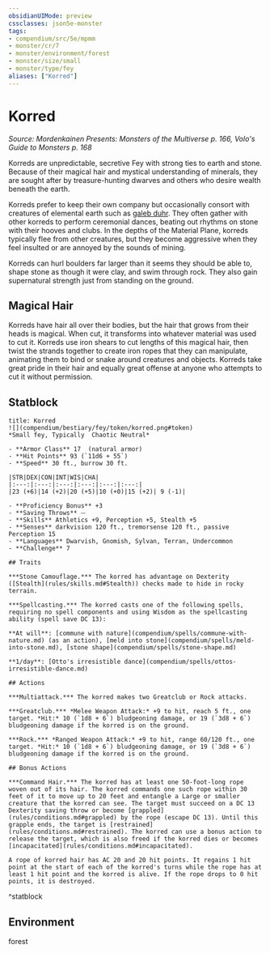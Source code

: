 ```yaml
---
obsidianUIMode: preview
cssclasses: json5e-monster
tags:
- compendium/src/5e/mpmm
- monster/cr/7
- monster/environment/forest
- monster/size/small
- monster/type/fey
aliases: ["Korred"]
---
```

# Korred
*Source: Mordenkainen Presents: Monsters of the Multiverse p. 166, Volo's Guide to Monsters p. 168*  

Korreds are unpredictable, secretive Fey with strong ties to earth and stone. Because of their magical hair and mystical understanding of minerals, they are sought after by treasure-hunting dwarves and others who desire wealth beneath the earth.

Korreds prefer to keep their own company but occasionally consort with creatures of elemental earth such as [galeb duhr](b_galeb-duhr.md). They often gather with other korreds to perform ceremonial dances, beating out rhythms on stone with their hooves and clubs. In the depths of the Material Plane, korreds typically flee from other creatures, but they become aggressive when they feel insulted or are annoyed by the sounds of mining.

Korreds can hurl boulders far larger than it seems they should be able to, shape stone as though it were clay, and swim through rock. They also gain supernatural strength just from standing on the ground.

## Magical Hair

Korreds have hair all over their bodies, but the hair that grows from their heads is magical. When cut, it transforms into whatever material was used to cut it. Korreds use iron shears to cut lengths of this magical hair, then twist the strands together to create iron ropes that they can manipulate, animating them to bind or snake around creatures and objects. Korreds take great pride in their hair and equally great offense at anyone who attempts to cut it without permission.

## Statblock

```ad-statblock
title: Korred
![](compendium/bestiary/fey/token/korred.png#token)
*Small fey, Typically  Chaotic Neutral*

- **Armor Class** 17  (natural armor)
- **Hit Points** 93 (`11d6 + 55`)
- **Speed** 30 ft., burrow 30 ft.

|STR|DEX|CON|INT|WIS|CHA|
|:---:|:---:|:---:|:---:|:---:|:---:|
|23 (+6)|14 (+2)|20 (+5)|10 (+0)|15 (+2)| 9 (-1)|

- **Proficiency Bonus** +3
- **Saving Throws** ⏤
- **Skills** Athletics +9, Perception +5, Stealth +5
- **Senses** darkvision 120 ft., tremorsense 120 ft., passive Perception 15
- **Languages** Dwarvish, Gnomish, Sylvan, Terran, Undercommon
- **Challenge** 7

## Traits

***Stone Camouflage.*** The korred has advantage on Dexterity ([Stealth](rules/skills.md#Stealth)) checks made to hide in rocky terrain.

***Spellcasting.*** The korred casts one of the following spells, requiring no spell components and using Wisdom as the spellcasting ability (spell save DC 13):

**At will**: [commune with nature](compendium/spells/commune-with-nature.md) (as an action), [meld into stone](compendium/spells/meld-into-stone.md), [stone shape](compendium/spells/stone-shape.md)

**1/day**: [Otto's irresistible dance](compendium/spells/ottos-irresistible-dance.md)

## Actions

***Multiattack.*** The korred makes two Greatclub or Rock attacks.

***Greatclub.*** *Melee Weapon Attack:* +9 to hit, reach 5 ft., one target. *Hit:* 10 (`1d8 + 6`) bludgeoning damage, or 19 (`3d8 + 6`) bludgeoning damage if the korred is on the ground.

***Rock.*** *Ranged Weapon Attack:* +9 to hit, range 60/120 ft., one target. *Hit:* 10 (`1d8 + 6`) bludgeoning damage, or 19 (`3d8 + 6`) bludgeoning damage if the korred is on the ground.

## Bonus Actions

***Command Hair.*** The korred has at least one 50-foot-long rope woven out of its hair. The korred commands one such rope within 30 feet of it to move up to 20 feet and entangle a Large or smaller creature that the korred can see. The target must succeed on a DC 13 Dexterity saving throw or become [grappled](rules/conditions.md#grappled) by the rope (escape DC 13). Until this grapple ends, the target is [restrained](rules/conditions.md#restrained). The korred can use a bonus action to release the target, which is also freed if the korred dies or becomes [incapacitated](rules/conditions.md#incapacitated).

A rope of korred hair has AC 20 and 20 hit points. It regains 1 hit point at the start of each of the korred's turns while the rope has at least 1 hit point and the korred is alive. If the rope drops to 0 hit points, it is destroyed.
```
^statblock

## Environment

forest